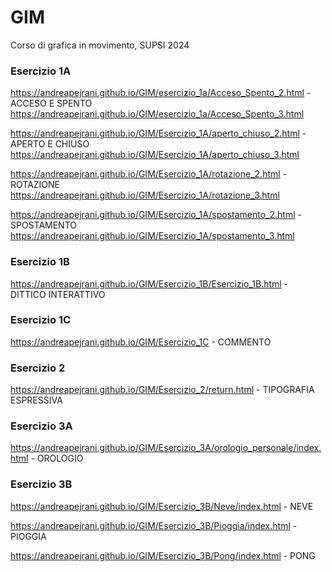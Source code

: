 # GIM
Corso di grafica in movimento, SUPSI 2024

### Esercizio 1A

https://andreapejrani.github.io/GIM/esercizio_1a/Acceso_Spento_2.html  - ACCESO E SPENTO
https://andreapejrani.github.io/GIM/esercizio_1a/Acceso_Spento_3.html

https://andreapejrani.github.io/GIM/Esercizio_1A/aperto_chiuso_2.html  - APERTO E CHIUSO
https://andreapejrani.github.io/GIM/Esercizio_1A/aperto_chiuso_3.html

https://andreapejrani.github.io/GIM/Esercizio_1A/rotazione_2.html  - ROTAZIONE
https://andreapejrani.github.io/GIM/Esercizio_1A/rotazione_3.html

https://andreapejrani.github.io/GIM/Esercizio_1A/spostamento_2.html  - SPOSTAMENTO
https://andreapejrani.github.io/GIM/Esercizio_1A/spostamento_3.html

### Esercizio 1B

https://andreapejrani.github.io/GIM/Esercizio_1B/Esercizio_1B.html  - DITTICO INTERATTIVO

### Esercizio 1C

https://andreapejrani.github.io/GIM/Esercizio_1C  - COMMENTO

### Esercizio 2

https://andreapejrani.github.io/GIM/Esercizio_2/return.html  - TIPOGRAFIA ESPRESSIVA

### Esercizio 3A

https://andreapejrani.github.io/GIM/Esercizio_3A/orologio_personale/index.html  - OROLOGIO

### Esercizio 3B

https://andreapejrani.github.io/GIM/Esercizio_3B/Neve/index.html  - NEVE

https://andreapejrani.github.io/GIM/Esercizio_3B/Pioggia/index.html  - PIOGGIA

https://andreapejrani.github.io/GIM/Esercizio_3B/Pong/index.html  - PONG
